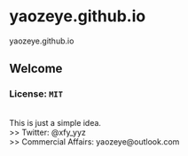 # yaozeye.github.io
yaozeye.github.io
## Welcome
### License: ``MIT``
<br />
This is just a simple idea.
<br />
>> Twitter: @xfy_yyz
<br />
>> Commercial Affairs: yaozeye@outlook.com
